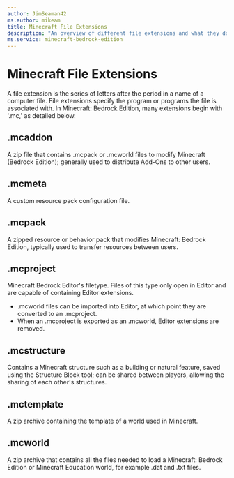 ```yaml
---
author: JimSeaman42
ms.author: mikeam
title: Minecraft File Extensions
description: "An overview of different file extensions and what they do"
ms.service: minecraft-bedrock-edition
---
```


# Minecraft File Extensions

A file extension is the series of letters after the period in a name of a computer file. File extensions specify the program or programs the file is associated with. In Minecraft: Bedrock Edition, many extensions begin with '.mc,' as detailed below.

## .mcaddon
A zip file that contains .mcpack or .mcworld files to modify Minecraft (Bedrock Edition); generally used to distribute Add-Ons to other users.

## .mcmeta
A custom resource pack configuration file.

## .mcpack
A zipped resource or behavior pack that modifies Minecraft: Bedrock Edition, typically used to transfer resources between users.

## .mcproject
Minecraft Bedrock Editor's filetype. Files of this type only open in Editor and are capable of containing Editor extensions.

- .mcworld files can be imported into Editor, at which point they are converted to an .mcproject.
- When an .mcproject is exported as an .mcworld, Editor extensions are removed.

## .mcstructure
Contains a Minecraft structure such as a building or natural feature, saved using the Structure Block tool; can be shared between players, allowing the sharing of each other's structures.

## .mctemplate
A zip archive containing the template of a world used in Minecraft.

## .mcworld
A zip archive that contains all the files needed to load a Minecraft: Bedrock Edition or Minecraft Education world, for example .dat and .txt files.
